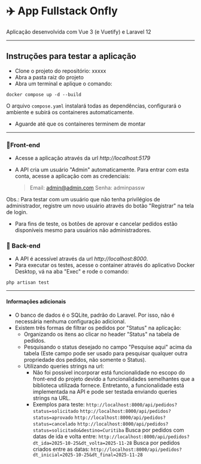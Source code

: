 # ✈️ App Fullstack Onfly

Aplicação desenvolvida com Vue 3 (e Vuetify) e Laravel 12

---

## Instruções para testar a aplicação

- Clone o projeto do repositório: xxxxx
- Abra a pasta raiz do projeto
- Abra um terminal e aplique o comando:

```
docker compose up -d --build
```

O arquivo `compose.yaml` instalará todas as dependências, configurará o ambiente e subirá os containeres automaticamente.

- Aguarde até que os containeres terminem de montar

---

### 🔹Front-end

- Acesse a aplicação através da url _http://localhost:5179_
- A API cria um usuário "Admin" automaticamente. Para entrar com esta conta, acesse a aplicação com as credenciais:

  > Email: admin@admin.com
  > Senha: adminpassw

Obs.: Para testar com um usuário que não tenha privilégios de administrador, registre um novo usuário através do botão "Registrar" na tela de login.

- Para fins de teste, os botões de aprovar e cancelar pedidos estão disponíveis mesmo para usuários não administradores.

### 🔹 Back-end

- A API é acessível através da url _http://localhost:8000_.
- Para executar os testes, acesse o container através do aplicativo Docker Desktop, vá na aba "Exec" e rode o comando:

```
php artisan test
```

---

#### Informações adicionais

- O banco de dados é o SQLite, padrão do Laravel. Por isso, não é necessária nenhuma configuração adicional.
- Existem três formas de filtrar os pedidos por "Status" na aplicação:
  - Organizando os itens ao clicar no header "Status" na tabela de pedidos.
  - Pesquisando o status desejado no campo "Pesquise aqui" acima da tabela (Este campo pode ser usado para pesquisar qualquer outra propriedade dos pedidos, não somente o Status).
  - Utilizando queries strings na url:
    - Não foi possível incorporar está funcionalidade no escopo do front-end do projeto devido a funcionalidades semelhantes que a biblioteca utilizada fornece. Entretanto, a funcionalidade está implementada na API e pode ser testada enviando queries strings na URL.
    - Exemplos para teste:
      `http://localhost:8000/api/pedidos?status=solicitado`
      `http://localhost:8000/api/pedidos?status=aprovado`
      `http://localhost:8000/api/pedidos?status=cancelado`
      `http://localhost:8000/api/pedidos?status=solicitado&destino=Curitiba`
      Busca por pedidos com datas de ida e volta entre:
      `http://localhost:8000/api/pedidos?dt_ida=2025-10-25&dt_volta=2025-11-28`
      Busca por pedidos criados entre as datas:
      `http://localhost:8000/api/pedidos?dt_inicial=2025-10-25&dt_final=2025-11-28`
